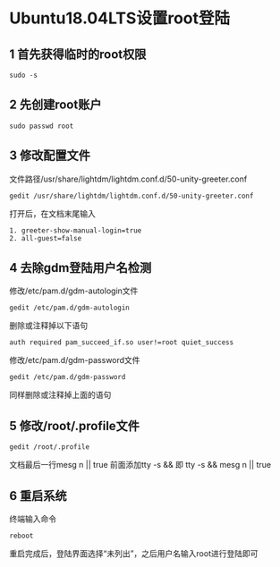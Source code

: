 # Ubuntu18.04LTS设置root登陆

## 1 首先获得临时的root权限
```
sudo -s
```

## 2 先创建root账户
```
sudo passwd root
```

## 3 修改配置文件
文件路径/usr/share/lightdm/lightdm.conf.d/50-unity-greeter.conf
```
gedit /usr/share/lightdm/lightdm.conf.d/50-unity-greeter.conf
```
打开后，在文档末尾输入
```
1. greeter-show-manual-login=true
2. all-guest=false
```

## 4 去除gdm登陆用户名检测
修改/etc/pam.d/gdm-autologin文件
```
gedit /etc/pam.d/gdm-autologin
```
删除或注释掉以下语句
```
auth required pam_succeed_if.so user!=root quiet_success
```
修改/etc/pam.d/gdm-password文件
```
gedit /etc/pam.d/gdm-password
```
同样删除或注释掉上面的语句
## 5 修改/root/.profile文件
```
gedit /root/.profile
```
文档最后一行mesg n || true 前面添加tty -s && 即 tty -s && mesg n || true

## 6 重启系统
终端输入命令
```
reboot
```
重启完成后，登陆界面选择“未列出”，之后用户名输入root进行登陆即可
